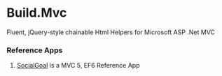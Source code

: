 Build.Mvc
=========

Fluent, jQuery-style chainable Html Helpers for Microsoft ASP .Net MVC


### Reference Apps ###

1. [SocialGoal](https://github.com/grcodemonkey/SocialGoal) is a MVC 5, EF6 Reference App

